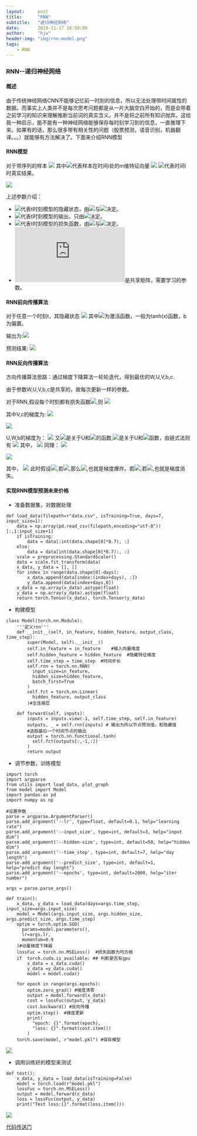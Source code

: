 ```yaml
---
layout:     post
title:      "RNN"
subtitle:   "递归神经网络"
date:       2019-11-17 18:50:00
author:     "hjw"
header-img: "img/rnn-model.png"
tags:
    - RNN
---
```


### RNN--递归神经网络

#### 概述

由于传统神经网络CNN不能够记忆前一时刻的信息，所以无法处理带时间属性的数据。而事实上人类并不是每次思考问题都是从一片大脑空白开始的，而是会带着之前学习的知识来理解推断当前词的真实含义。并不是将之前所有知识抛弃。这给我一种启示，能不能有一种神经网络能够保存每时刻学习到的信息，一直推理下来。如果有的话，那么很多带有相关性的问题（股票预测，语音识别，机器翻译。。。）就能够有方法解决了。下面来介绍RNN模型

#### RNN模型

对于带序列的样本
![](http://latex.codecogs.com/gif.latex?X={(x^(1),y^(1)),(x^(2),y^(2),...,x^(n),y^(n))})
其中![](http://latex.codecogs.com/gif.latex?x^(i))代表样本在时间i处的m维特征向量
![](http://latex.codecogs.com/gif.latex?$x^(i)={x_1^(i),x_2^(i),...,x_m^(i)}$)
![](http://latex.codecogs.com/gif.latex?$y^(i)$)代表时间i时真实结果。

![](/img/rnn-model.png)

上述参数介绍：

+ ![](http://latex.codecogs.com/gif.latex?$h^(t)$)代表t时刻模型的隐藏状态，由![](http://latex.codecogs.com/gif.latex?$h^(t-1)$)与![](http://latex.codecogs.com/gif.latex?$x^(t)$)决定。
+ ![](http://latex.codecogs.com/gif.latex?$o^(t)$)代表t时刻模型的输出，只由![](http://latex.codecogs.com/gif.latex?$h^(t)$)决定。
+ ![](http://latex.codecogs.com/gif.latex?$L^(t)$)代表t时刻模型的损失函数，由![](http://latex.codecogs.com/gif.latex?$y^(t)$)与![](http://latex.codecogs.com/gif.latex?$o^(t)$)决定。
+ ![](http://latex.codecogs.com/gif.latex?$W$,$V$,$U$)是共享矩阵，需要学习的参数。

#### RNN前向传播算法

对于任意一个时刻t，其隐藏状态
<img src="http://latex.codecogs.com/gif.latex?h^(t)=\sigma (Wh^(t-1)+Ux^(t)+b)">
其中![](http://latex.codecogs.com/gif.latex?$\sigma$)为激活函数，一般为tanh(x)函数，b为偏置。

输出为:![](http://latex.codecogs.com/gif.latex?$o^(t)=Vh^(t)+c$)

预测结果: <img src="http://latex.codecogs.com/gif.latex?y^(t)=softmax(o^(t))">

#### RNN反向传播算法

方向传播算法思路：通过梯度下降算法一轮轮迭代，得到最优的W,U,V,b,c.

由于参数W,U,V,b,c是共享的，故每次更新一样的参数。

对于RNN,假设每个时刻都有损失函数![](http://latex.codecogs.com/gif.latex?$L^(t)=-y^(t)log(y^(t))$),则
![](http://latex.codecogs.com/gif.latex?L=\sum_{t=1}^{T}{L^(t)}=\sum_{t=1}^{T}{-y^(t)log(y^(t))})

其中V,c的梯度为:
<img src="http://latex.codecogs.com/gif.latex?{{\partial{L}}\over{\partial c}}=\sum_{t=1}^{T} {{\partial{L^(t)}}\over {\partial c}}=\sum_{t=1}^{T} {{\partial{L^(t)}}\over{\partial{y^(t)}}}{{\partial{y^(t)}}\over{\partial{c}}}">


<img src="http://latex.codecogs.com/gif.latex?{\partial{L}\over{\partial{V}}}=\sum_{t=1}^{T}{{\partial{L^(t)}}\over{\partial{V}}}=\sum_{t=1}^{T}{{\partial{L^(t)}}\over{\partial{y^(t)}}}{{\partial{y^(t)}\over{\partial{o^(t)}}}}{{\partial{o^(t)}}\over{\partial{V}}}">

U,W,b的梯度为：
<img src="http://latex.codecogs.com/gif.latex?
{{\partial{L}}\over{\partial{U}}}=\sum{{\partial{L^(t)}}\over{y^(t)}}{{\partial{y^(t)}}\over{\partial{o^(t)}}}{{\partial{o^(t)}}\over{{\partial{h^(t)}}}}{{\partial{h^(t)}}\over{\partial{U}}}
">
又![](http://latex.codecogs.com/gif.latex?$h^(t)$)是关于U和![](http://latex.codecogs.com/gif.latex?$h^(t-1)$)的函数,![](http://latex.codecogs.com/gif.latex?$h^(t-1)$)是关于U和![](http://latex.codecogs.com/gif.latex?$h^(t-2)$)函数，由链式法则有
<img src="http://latex.codecogs.com/gif.latex?$$
{{\partial{L}}\over{\partial{U}}}=\sum_{t=1}^{T} \sum_{k=1}^{t}{{\partial{L^(t)}}\over{y^(t)}}{{\partial{y^(t)}}\over{\partial{o^(t)}}}{{\partial{o^(t)}}\over{{\partial{h^(t)}}}}{{\partial{h^(t)}}\over{\partial{h^(k)}}}{{\partial{h(k)}\over{\partial{U}}}}
$$">
其中，
<img src="http://latex.codecogs.com/gif.latex?$$
{{\partial{h(t)}}\over{\partial{h(k)}}}=\prod_{i=k+1}^{t}{{\partial{h(i)}}\over{{\partial{h(i-1)}}}}
$$">
同理：
<img src="http://latex.codecogs.com/gif.latex?$$
{{\partial{L}}\over{\partial{W}}}=\sum_{t=1}^{T} \sum_{k=1}^{t}{{\partial{L^(t)}}\over{y^(t)}}{{\partial{y^(t)}}\over{\partial{o^(t)}}}{{\partial{o^(t)}}\over{{\partial{h^(t)}}}}{{\partial{h^(t)}}\over{\partial{h^(k)}}}{{\partial{h(k)}\over{\partial{W}}}}
$$">

<img src="http://latex.codecogs.com/gif.latex?$$
{{\partial{L}}\over{\partial{b}}}=\sum_{t=1}^{T} \sum_{k=1}^{t}{{\partial{L^(t)}}\over{y^(t)}}{{\partial{y^(t)}}\over{\partial{o^(t)}}}{{\partial{o^(t)}}\over{{\partial{h^(t)}}}}{{\partial{h^(t)}}\over{\partial{h^(k)}}}{{\partial{h(k)}\over{\partial{b}}}}
$$">

其中，
<img src="http://latex.codecogs.com/gif.latex?$$
{{\partial{h(t)}}\over{\partial{h(k)}}}=\prod_{i=k+1}^{t}{{\partial{h(i)}}\over{{\partial{h(i-1)}}}}
$$">
此时假设<img src="http://latex.codecogs.com/gif.latex?$ \zeta ={{\partial{h(i)}}\over{{\partial{h(i-1)}}}}$">,若<img src="http://latex.codecogs.com/gif.latex?$\zeta>1$,$t-k \to \infty$">,那么<img src="http://latex.codecogs.com/gif.latex?$\zeta^{t-k}\to\infty$">,也就是梯度爆炸。若<img src="http://latex.codecogs.com/gif.latex?$ \zeta ={{\partial{h(i)}}\over{{\partial{h(i-1)}}}}$">,若<img src="http://latex.codecogs.com/gif.latex?$\zeta<1$,$t-k \to \infty$,那么$\zeta^{t-k}\to0$">,也就是梯度消失。

#### 实现RNN模型预测未来价格

+ 准备数据集，对数据处理

```
def load_data(filepath=r"data.csv", isTraining=True, days=7, input_size=1):
    data = np.array(pd.read_csv(filepath,encoding="utf-8"))[:,1:input_size+1]
    if isTraining:
        data = data[:int(data.shape[0]*0.7), :]
    else:
        data = data[int(data.shape[0]*0.7):, :]
    scale = preprocessing.StandardScaler()
    data = scale.fit_transform(data)
    x_data, y_data = [], []
    for index in range(data.shape[0]-days):
        x_data.append(data[index:(index+days), :])
        y_data.append(data[index+days,0])
    x_data = np.array(x_data).astype(float)
    y_data = np.array(y_data).astype(float)
    return torch.Tensor(x_data), torch.Tensor(y_data)
```

+ 构建模型

```
class Model(torch.nn.Module):
    '''定义rnn'''
    def __init__(self, in_feature, hidden_feature, output_class, time_step):
        super(Model, self).__init__()
        self.in_feature = in_feature    #输入向量维度
        self.hidden_feature = hidden_feature  #隐藏特征维度
        self.time_step = time_step  #时间步长
        self.rnn = torch.nn.RNN(
          input_size=in_feature,
          hidden_size=hidden_feature,
          batch_first=True 
        )
        self.fct = torch.nn.Linear(
          hidden_feature, output_class
        )#全连接层

    def forward(self, inputs):
        inputs = inputs.view(-1, self.time_step, self.in_feature)
        outputs, _ = self.rnn(inputs) # 输出为所以节点预测值，和隐藏值
        #选取最后一个时间节点的输出
        output = torch.nn.functional.tanh(
          self.fct(outputs[:,-1,:])
        )
        return output
```

+ 调节参数，训练模型

```
import torch
import argparse
from utils import load_data, plot_graph
from model import Model
import pandas as pd 
import numpy as np 

#设置参数
parse = argparse.ArgumentParser()
parse.add_argument('--lr', type=float, default=0.1, help="learning rate")
parse.add_argument('--input_size', type=int, default=3, help="input dim")
parse.add_argument('--hidden-size', type=int, default=50, help="hidden dim")
parse.add_argument('--time_step', type=int, default=7, help="day length")
parse.add_argument('--predict_size', type=int, default=1, help="predict day lenght")
parse.add_argument('--epochs', type=int, default=2000, help="iter number")

args = parse.parse_args()

def train():
    x_data, y_data = load_data(days=args.time_step, input_size=args.input_size)
    model = Model(args.input_size, args.hidden_size, args.predict_size, args.time_step)
    optim = torch.optim.SGD(
      params=model.parameters(),
      lr=args.lr,
      momentum=0.9
    )#动量梯度下降器
    lossFuc = torch.nn.MSELoss()  #损失函数为均方根
    if  torch.cuda.is_available: ## 判断是否有gpu
        x_data = x_data.cuda()
        y_data =y_data.cuda()
        model = model.cuda()

    for epoch in range(args.epochs):
        optim.zero_grad() #梯度清零
        output = model.forward(x_data)
        cost = lossFuc(output, y_data)
        cost.backward() #反向传播
        optim.step()  #梯度更新
        print(
          "epoch: {}".format(epoch),
          "loss: {}".format(cost.item())
        )
    torch.save(model, r"model.pkl") #保存模型
```

![](/img/rnn-res.png)

+ 调用训练好的模型来测试

```
def test():
    x_data, y_data = load_data(isTraining=False)
    model = torch.load(r"model.pkl")
    lossFuc = torch.nn.MSELoss()
    output = model.forward(x_data)
    loss = lossFuc(output, y_data)
    print("Test loss:{}".format(loss.item()))
```

![](/img/rnn-test.png)

[代码传送门]( https://github.com/MorningForest/RNN )